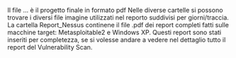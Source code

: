 Il file ... è il progetto finale in formato pdf
Nelle diverse cartelle si possono trovare i diversi file imagine utilizzati nel reporto suddivisi per giorni/traccia.
La cartella Report_Nessus continene il file .pdf dei report completi fatti sulle macchine target: Metasploitable2 e Windows XP.
Questi report sono stati inseriti per completezza, se si volesse andare a vedere nel dettaglio tutto il report del Vulnerability Scan.
